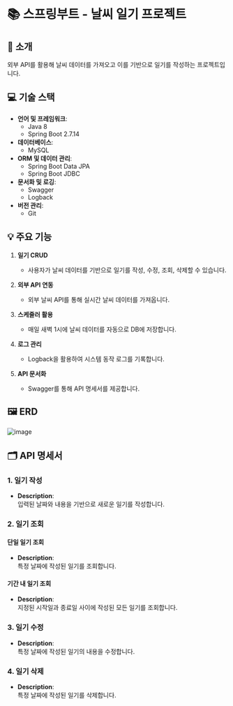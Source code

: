 # 📚 **스프링부트 - 날씨 일기 프로젝트**



## 🌟 **소개**

외부 API를 활용해 날씨 데이터를 가져오고 이를 기반으로 일기를 작성하는 프로젝트입니다.



## 💻 **기술 스택**

- **언어 및 프레임워크**:
    - Java 8
    - Spring Boot 2.7.14
- **데이터베이스**:
    - MySQL
- **ORM 및 데이터 관리**:
    - Spring Boot Data JPA
    - Spring Boot JDBC
- **문서화 및 로깅**:
    - Swagger
    - Logback
- **버전 관리**:
    - Git



## 💡 **주요 기능**

1. **일기 CRUD**
    - 사용자가 날씨 데이터를 기반으로 일기를 작성, 수정, 조회, 삭제할 수 있습니다.

2. **외부 API 연동**
    - 외부 날씨 API를 통해 실시간 날씨 데이터를 가져옵니다.

3. **스케줄러 활용**
    - 매일 새벽 1시에 날씨 데이터를 자동으로 DB에 저장합니다.

4. **로그 관리**
    - Logback을 활용하여 시스템 동작 로그를 기록합니다.

5. **API 문서화**
    - Swagger를 통해 API 명세서를 제공합니다.



## 🖼 **ERD**
![image](https://github.com/user-attachments/assets/774b94f1-c35e-4e1a-b2fa-cad835264d62)




## 🗂 **API 명세서**

### **1. 일기 작성**

- **Description**:  
  입력된 날짜와 내용을 기반으로 새로운 일기를 작성합니다.



### **2. 일기 조회**

#### **단일 일기 조회**
- **Description**:  
  특정 날짜에 작성된 일기를 조회합니다.

#### **기간 내 일기 조회**
- **Description**:  
  지정된 시작일과 종료일 사이에 작성된 모든 일기를 조회합니다.



### **3. 일기 수정**

- **Description**:  
  특정 날짜에 작성된 일기의 내용을 수정합니다.



### **4. 일기 삭제**

- **Description**:  
  특정 날짜에 작성된 일기를 삭제합니다.
